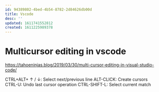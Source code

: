 ```yaml
---
id: 94389802-4bed-4b54-8782-2d84626db00d
title: Vscode
desc: ''
updated: 1611741552812
created: 1611225989378
---
```


# Multicursor editing in vscode

https://tahoeninjas.blog/2019/03/30/multi-cursor-editing-in-visual-studio-code/


CTRL+ALT+ ↑ / ↓: Select next/previous line
ALT-CLICK: Create cursors
CTRL-U: Undo last cursor operation
CTRL-SHIFT-L: Select current match

